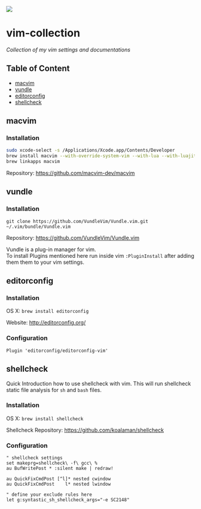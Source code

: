 ![](https://github.frapsoft.com/top/vim-collection.png)

# vim-collection

_Collection of my vim settings and documentations_

## Table of Content

- [macvim](#macvim)
- [vundle](#vundle)
- [editorconfig](#editorconfig)
- [shellcheck](#shellcheck)


## macvim

### Installation

```bash
sudo xcode-select -s /Applications/Xcode.app/Contents/Developer
brew install macvim --with-override-system-vim --with-lua --with-luajit
brew linkapps macvim
```

Repository: <https://github.com/macvim-dev/macvim>


## vundle

### Installation

`git clone https://github.com/VundleVim/Vundle.vim.git ~/.vim/bundle/Vundle.vim`

Repository: <https://github.com/VundleVim/Vundle.vim>

Vundle is a plug-in manager for vim.  
To install Plugins mentioned here run inside vim `:PluginInstall` after adding them them to your vim settings.

## editorconfig

### Installation

OS X: `brew install editorconfig`

Website: <http://editorconfig.org/>

### Configuration

`Plugin 'editorconfig/editorconfig-vim'`

## shellcheck

Quick Introduction how to use shellcheck with vim.
This will run shellcheck static file analysis for `sh` and `bash` files.

### Installation

OS X: `brew install shellcheck`

Shellcheck Repository: <https://github.com/koalaman/shellcheck>

### Configuration

```
" shellcheck settings
set makeprg=shellcheck\ -f\ gcc\ %
au BufWritePost * :silent make | redraw!

au QuickFixCmdPost [^l]* nested cwindow
au QuickFixCmdPost    l* nested lwindow

" define your exclude rules here
let g:syntastic_sh_shellcheck_args="-e SC2148"
```
